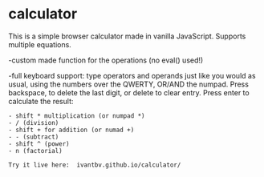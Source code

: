 # calculator

This is a simple browser calculator made in vanilla JavaScript. Supports multiple equations.

-custom made function for the operations (no eval() used!)

-full keyboard support: type operators and operands just like
you would as usual, using the numbers over the QWERTY, OR/AND the numpad. Press backspace, to delete the last digit, or delete to clear 
entry. Press enter to calculate the result:

    - shift * multiplication (or numpad *)
    - / (division)
    - shift + for addition (or numad +)
    - - (subtract)
    - shift ^ (power) 
    - n (factorial)

    Try it live here:  ivantbv.github.io/calculator/ 
